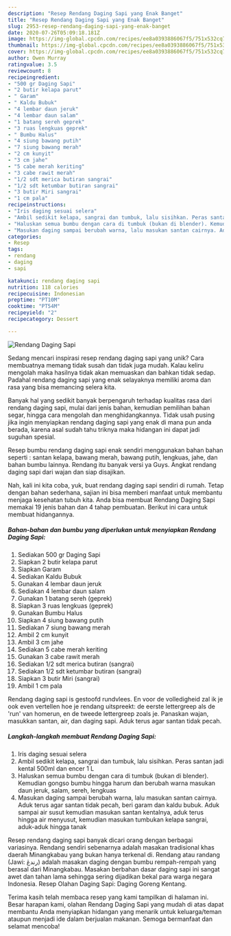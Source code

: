 ```yaml
---
description: "Resep Rendang Daging Sapi yang Enak Banget"
title: "Resep Rendang Daging Sapi yang Enak Banget"
slug: 2953-resep-rendang-daging-sapi-yang-enak-banget
date: 2020-07-26T05:09:18.181Z
image: https://img-global.cpcdn.com/recipes/ee8a0393886067f5/751x532cq70/rendang-daging-sapi-foto-resep-utama.jpg
thumbnail: https://img-global.cpcdn.com/recipes/ee8a0393886067f5/751x532cq70/rendang-daging-sapi-foto-resep-utama.jpg
cover: https://img-global.cpcdn.com/recipes/ee8a0393886067f5/751x532cq70/rendang-daging-sapi-foto-resep-utama.jpg
author: Owen Murray
ratingvalue: 3.5
reviewcount: 8
recipeingredient:
- "500 gr Daging Sapi"
- "2 butir kelapa parut"
- " Garam"
- " Kaldu Bubuk"
- "4 lembar daun jeruk"
- "4 lembar daun salam"
- "1 batang sereh geprek"
- "3 ruas lengkuas geprek"
- " Bumbu Halus"
- "4 siung bawang putih"
- "7 siung bawang merah"
- "2 cm kunyit"
- "3 cm jahe"
- "5 cabe merah keriting"
- "3 cabe rawit merah"
- "1/2 sdt merica butiran sangrai"
- "1/2 sdt ketumbar butiran sangrai"
- "3 butir Miri sangrai"
- "1 cm pala"
recipeinstructions:
- "Iris daging sesuai selera"
- "Ambil sedikit kelapa, sangrai dan tumbuk, lalu sisihkan. Peras santan jadi kental 500ml dan encer 1 L"
- "Haluskan semua bumbu dengan cara di tumbuk (bukan di blender). Kemudian gongso bumbu hingga harum dan berubah warna masukan daun jeruk, salam, sereh, lengkuas"
- "Masukan daging sampai berubah warna, lalu masukan santan cairnya. Aduk terus agar santan tidak pecah, beri garam dan kaldu bubuk. Aduk sampai air susut kemudian masukan santan kentalnya, aduk terus hingga air menyusut, kemudian masukan tumbukan kelapa sangrai, aduk-aduk hingga tanak"
categories:
- Resep
tags:
- rendang
- daging
- sapi

katakunci: rendang daging sapi 
nutrition: 118 calories
recipecuisine: Indonesian
preptime: "PT10M"
cooktime: "PT54M"
recipeyield: "2"
recipecategory: Dessert

---
```



![Rendang Daging Sapi](https://img-global.cpcdn.com/recipes/ee8a0393886067f5/751x532cq70/rendang-daging-sapi-foto-resep-utama.jpg)

Sedang mencari inspirasi resep rendang daging sapi yang unik? Cara membuatnya memang tidak susah dan tidak juga mudah. Kalau keliru mengolah maka hasilnya tidak akan memuaskan dan bahkan tidak sedap. Padahal rendang daging sapi yang enak selayaknya memiliki aroma dan rasa yang bisa memancing selera kita.

Banyak hal yang sedikit banyak berpengaruh terhadap kualitas rasa dari rendang daging sapi, mulai dari jenis bahan, kemudian pemilihan bahan segar, hingga cara mengolah dan menghidangkannya. Tidak usah pusing jika ingin menyiapkan rendang daging sapi yang enak di mana pun anda berada, karena asal sudah tahu triknya maka hidangan ini dapat jadi suguhan spesial.

Resep bumbu rendang daging sapi enak sendiri menggunakan bahan bahan seperti : santan kelapa, bawang merah, bawang putih, lengkuas, jahe, dan bahan bumbu lainnya. Rendang itu banyak versi ya Guys. Angkat rendang daging sapi dari wajan dan siap disajikan.


Nah, kali ini kita coba, yuk, buat rendang daging sapi sendiri di rumah. Tetap dengan bahan sederhana, sajian ini bisa memberi manfaat untuk membantu menjaga kesehatan tubuh kita. Anda bisa membuat Rendang Daging Sapi memakai 19 jenis bahan dan 4 tahap pembuatan. Berikut ini cara untuk membuat hidangannya.

<!--inarticleads1-->

##### Bahan-bahan dan bumbu yang diperlukan untuk menyiapkan Rendang Daging Sapi:

1. Sediakan 500 gr Daging Sapi
1. Siapkan 2 butir kelapa parut
1. Siapkan  Garam
1. Sediakan  Kaldu Bubuk
1. Gunakan 4 lembar daun jeruk
1. Sediakan 4 lembar daun salam
1. Gunakan 1 batang sereh (geprek)
1. Siapkan 3 ruas lengkuas (geprek)
1. Gunakan  Bumbu Halus
1. Siapkan 4 siung bawang putih
1. Sediakan 7 siung bawang merah
1. Ambil 2 cm kunyit
1. Ambil 3 cm jahe
1. Sediakan 5 cabe merah keriting
1. Gunakan 3 cabe rawit merah
1. Sediakan 1/2 sdt merica butiran (sangrai)
1. Sediakan 1/2 sdt ketumbar butiran (sangrai)
1. Siapkan 3 butir Miri (sangrai)
1. Ambil 1 cm pala


Rendang daging sapi is gestoofd rundvlees. En voor de volledigheid zal ik je ook even vertellen hoe je rendang uitspreekt: de eerste lettergreep als de &#39;run&#39; van homerun, en de tweede lettergreep zoals je. Panaskan wajan, masukkan santan, air, dan daging sapi. Aduk terus agar santan tidak pecah. 

<!--inarticleads2-->

##### Langkah-langkah membuat Rendang Daging Sapi:

1. Iris daging sesuai selera
1. Ambil sedikit kelapa, sangrai dan tumbuk, lalu sisihkan. Peras santan jadi kental 500ml dan encer 1 L
1. Haluskan semua bumbu dengan cara di tumbuk (bukan di blender). Kemudian gongso bumbu hingga harum dan berubah warna masukan daun jeruk, salam, sereh, lengkuas
1. Masukan daging sampai berubah warna, lalu masukan santan cairnya. Aduk terus agar santan tidak pecah, beri garam dan kaldu bubuk. Aduk sampai air susut kemudian masukan santan kentalnya, aduk terus hingga air menyusut, kemudian masukan tumbukan kelapa sangrai, aduk-aduk hingga tanak


Resep rendang daging sapi banyak dicari orang dengan berbagai variasinya. Rendang sendiri sebenarnya adalah masakan tradisional khas daerah Minangkabau yang bukan hanya terkenal di. Rendang atau randang (Jawi: رندڠ) adalah masakan daging dengan bumbu rempah-rempah yang berasal dari Minangkabau. Masakan berbahan dasar daging sapi ini sangat awet dan tahan lama sehingga sering dijadikan bekal para warga negara Indonesia. Resep Olahan Daging Sapi: Daging Goreng Kentang. 

Terima kasih telah membaca resep yang kami tampilkan di halaman ini. Besar harapan kami, olahan Rendang Daging Sapi yang mudah di atas dapat membantu Anda menyiapkan hidangan yang menarik untuk keluarga/teman ataupun menjadi ide dalam berjualan makanan. Semoga bermanfaat dan selamat mencoba!
